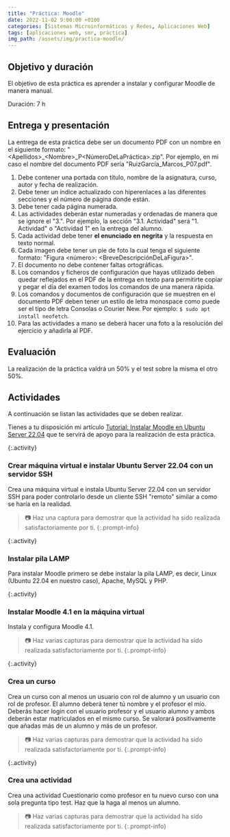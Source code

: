 ```yaml
---
title: "Práctica: Moodle"
date: 2022-11-02 9:00:00 +0100
categories: [Sistemas Microinformáticos y Redes, Aplicaciones Web]
tags: [aplicaciones web, smr, práctica]
img_path: /assets/img/practica-moodle/
---
```


## Objetivo y duración

El objetivo de esta práctica es aprender a instalar y configurar Moodle de manera manual.

Duración: 7 h

## Entrega y presentación

La entrega de esta práctica debe ser un documento PDF con un nombre en el siguiente formato: "\<Apellidos\>_\<Nombre\>_P\<NúmeroDeLaPráctica\>.zip". Por ejemplo, en mi caso el nombre del documento PDF sería "RuizGarcía_Marcos_P07.pdf".

1. Debe contener una portada con título, nombre de la asignatura, curso, autor y fecha de realización.
2. Debe tener un índice actualizado con hiperenlaces a las diferentes secciones y el número de página donde están.
3. Debe tener cada página numerada.
4. Las actividades deberán estar numeradas y ordenadas de manera que se ignore el "3.". Por ejemplo, la sección "3.1. Actividad" será "1. Actividad" o "Actividad 1" en la entrega del alumno.
5. Cada actividad debe tener **el enunciado en negrita** y la respuesta en texto normal.
6. Cada imagen debe tener un pie de foto la cual tenga el siguiente formato: "Figura \<número\>: \<BreveDescripciónDeLaFigura\>".
7. El documento no debe contener faltas ortográficas.
8. Los comandos y ficheros de configuración que hayas utilizado deben quedar reflejados en el PDF de la entrega en texto para permitirte copiar y pegar el día del examen todos los comandos de una manera rápida.
9. Los comandos y documentos de configuración que se muestren en el documento PDF deben tener un estilo de letra monospace como puede ser el tipo de letra Consolas o Courier New. Por ejemplo: `$ sudo apt install neofetch`.
10. Para las actividades a mano se deberá hacer una foto a la resolución del ejercicio y añadirla al PDF.

## Evaluación

La realización de la práctica valdrá un 50% y el test sobre la misma el otro 50%.

## Actividades

A continuación se listan las actividades que se deben realizar.

Tienes a tu disposición mi artículo [Tutorial: Instalar Moodle en Ubuntu Server 22.04](/posts/tutorial-moodle/) que te servirá de apoyo para la realización de esta práctica.

{:.activity}
### Crear máquina virtual e instalar Ubuntu Server 22.04 con un servidor SSH

Crea una máquina virtual e instala Ubuntu Server 22.04 con un servidor SSH para poder controlarlo desde un cliente SSH "remoto" similar a como se haría en la realidad.

> 📷 Haz una captura para demostrar que la actividad ha sido realizada satisfactoriamente por ti.
{:.prompt-info}

{:.activity}
### Instalar pila LAMP

Para instalar Moodle primero se debe instalar la pila LAMP, es decir, Linux (Ubuntu 22.04 en nuestro caso), Apache, MySQL y PHP.

{:.activity}
### Instalar Moodle 4.1 en la máquina virtual

Instala y configura Moodle 4.1.

> 📷 Haz varias capturas para demostrar que la actividad ha sido realizada satisfactoriamente por ti.
{:.prompt-info}

{:.activity}
### Crea un curso

Crea un curso con al menos un usuario con rol de alumno y un usuario con rol de profesor. El alumno deberá tener tú nombre y el profesor el mío. Deberás hacer login con el usuario profesor y el usuario alumno y ambos deberán estar matriculados en el mismo curso. Se valorará positivamente que añadas más de un alumno y más de un profesor.

> 📷 Haz varias capturas para demostrar que la actividad ha sido realizada satisfactoriamente por ti.
{:.prompt-info}

{:.activity}
### Crea una actividad

Crea una actividad Cuestionario como profesor en tu nuevo curso con una sola pregunta tipo test. Haz que la haga al menos un alumno.

> 📷 Haz varias capturas para demostrar que la actividad ha sido realizada satisfactoriamente por ti.
{:.prompt-info}
